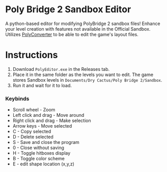 # Poly Bridge 2 Sandbox Editor
 A python-based editor for modifying PolyBridge 2 sandbox files! Enhance your level creation with features not available in the Official Sandbox.  
 Utilizes [PolyConverter](https://github.com/orchidalloy/PolyConverter) to be able to edit the game's layout files.

# Instructions

1. Download `PolyEditor.exe` in the Releases tab.
2. Place it in the same folder as the levels you want to edit. The game stores Sandbox levels in `Documents/Dry Cactus/Poly Bridge 2/Sandbox`.
3. Run it and wait for it to load.

### Keybinds
- Scroll wheel - Zoom
- Left click and drag - Move around
- Right click and drag - Make selection
- Arrow keys - Move selected
- C - Copy selected
- D - Delete selected
- S - Save and close the program
- 0 - Close without saving
- H - Toggle hitboxes display
- B - Toggle color scheme
- E - edit shape location (x,y,z)
